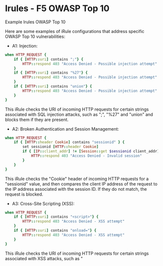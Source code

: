 # Irules - F5 OWASP Top 10
Example Irules OWASP Top 10



Here are some examples of iRule configurations that address specific OWASP Top 10 vulnerabilities:

*   A1: Injection:

```ruby
when HTTP_REQUEST {
    if { [HTTP::uri] contains ";"} {
        HTTP::respond 403 "Access Denied - Possible injection attempt"
    }
    if { [HTTP::uri] contains "%27"} {
        HTTP::respond 403 "Access Denied - Possible injection attempt"
    }
    if { [HTTP::uri] contains "union"} {
        HTTP::respond 403 "Access Denied - Possible injection attempt"
    }
}
```

This iRule checks the URI of incoming HTTP requests for certain strings associated with SQL injection attacks, such as ";", "%27" and "union" and blocks them if they are present.

*   A2: Broken Authentication and Session Management:

```ruby
when HTTP_REQUEST {
    if { [HTTP::header Cookie] contains "sessionid" } {
        set sessionid [HTTP::header Cookie]
        if { [IP::client_addr] != [Session::get $sessionid client_addr] } {
            HTTP::respond 403 "Access Denied - Invalid session"
        }
    }
}
```

This iRule checks the "Cookie" header of incoming HTTP requests for a "sessionid" value, and then compares the client IP address of the request to the IP address associated with the session ID. If they do not match, the request is blocked.

*   A3: Cross-Site Scripting (XSS):

```ruby
when HTTP_REQUEST {
    if { [HTTP::uri] contains "<script>"} {
        HTTP::respond 403 "Access Denied - XSS attempt"
    }
    if { [HTTP::uri] contains "onload="} {
        HTTP::respond 403 "Access Denied - XSS attempt"
    }
}
```

This iRule checks the URI of incoming HTTP requests for certain strings associated with XSS attacks, such as "<script>" and "onload=", and blocks them if they are present.

*   A4: Insecure Direct Object References:

```ruby
when HTTP_REQUEST {
    if { [HTTP::uri] contains "../"} {
        HTTP::respond 403 "Access Denied - Insecure object reference"
    }
    if { [HTTP::uri] contains "..\\"} {
        HTTP::respond 403 "Access Denied - Insecure object reference"
    }
}
```

This iRule checks the URI of incoming HTTP requests for certain strings associated with insecure direct object references, such as "../" and "..", and blocks them if they are present.

It's important to note that iRule is a powerful tool but it is not a silver bullet, it should be used in conjunction with other security measures such as proper coding practices, security testing and regular security assessments.

show more

Sure, here are some more examples of iRule configurations that address specific OWASP Top 10 vulnerabilities:

*   A5: Security Misconfiguration:

```ruby
when HTTP_REQUEST {
    if { [HTTP::uri] contains "setup.php" } {
        HTTP::respond 403 "Access Denied - Setup file detected"
    }
    if { [HTTP::uri] contains "admin" } {
        if { [IP::client_addr] != "192.168.1.100" } {
            HTTP::respond 403 "Access Denied - Admin access not allowed"
        }
    }
}
```

This iRule checks the URI of incoming HTTP requests for certain strings associated with security misconfiguration, such as "setup.php" and "admin", and blocks them if they are present. Additionally, it checks if the client IP address is not from a specific IP address, it will block it.

*   A6: Sensitive Data Exposure:

```ruby
when HTTP_REQUEST {
    if { [HTTP::uri] contains ".pem" } {
        HTTP::respond 403 "Access Denied - Private key detected"
    }
    if { [HTTP::uri] contains ".key" } {
        HTTP::respond 403 "Access Denied - Private key detected"
    }
    if { [HTTP::uri] contains ".crt" } {
        HTTP::respond 403 "Access Denied - Certificate detected"
    }
}
```

This iRule checks the URI of incoming HTTP requests for certain strings associated with sensitive data exposure, such as ".pem", ".key" and ".crt", and blocks them if they are present.

*   A7: Missing Function Level Access Control

2 / 2

lanjutkan

Sure, here's an example of an iRule configuration that addresses the OWASP Top 10 vulnerability A7: Missing Function Level Access Control:

```php
when HTTP_REQUEST {
    set user [HTTP::header "X-User"]
    set role [HTTP::header "X-Role"]

    if {$role == "admin"} {
        if { [HTTP::uri] contains "admin" } {
            # Allow access to admin resources
        } else {
            HTTP::respond 403 "Access Denied - Admin access not allowed"
        }
    } elseif {$role == "user"} {
        if { [HTTP::uri] starts_with "/users" } {
            if {$user == [HTTP::uri]} {
                # Allow access to user resources
            } else {
                HTTP::respond 403 "Access Denied - Invalid user"
            }
        } else {
            HTTP::respond 403 "Access Denied - User access not allowed"
        }
    } else {
        HTTP::respond 403 "Access Denied - Invalid role"
    }
}
```

This iRule checks the "X-User" and "X-Role" headers of incoming HTTP requests and compares the values to a list of allowed roles and users. It then checks the URI of the request to determine if it is accessing a resource that the user is authorized to access. If the user is not authorized, the request is blocked with a "Access Denied" message. This iRule can be used to implement basic access control based on user role and user name.

It's worth noting that this is just an example, and you should tailor your iRule configuration to your specific needs and environment. It's also important to note that this iRule is not a complete solution for access control, it's only a layer of protection. Furthermore, it's crucial to implement proper access control on the application level as well.

show more

Sure, here are some more examples of iRule configurations that address specific OWASP Top 10 vulnerabilities:

*   A8: Cross-Site Request Forgery (CSRF)

```ruby
when HTTP_REQUEST {
    set csrf_token [HTTP::header "X-CSRF-Token"]
    set csrf_session [session::get [IP::client_addr] csrf_token]
    if {$csrf_token != $csrf_session} {
        HTTP::respond 403 "Access Denied - Invalid CSRF token"
    }
}
```

This iRule checks the "X-CSRF-Token" header of incoming HTTP requests and compares it to the CSRF token associated with the client's IP address in the session. If the token does not match, the request is blocked.

*   A9: Using Components with Known Vulnerabilities

```ruby
when HTTP_REQUEST {
    set user_agent [HTTP::header "User-Agent"]
    if {[class match [string tolower $user_agent] contains "outdatedbrowser"]} {
        HTTP::respond 403 "Access Denied - Outdated browser detected"
    }
}
```

This iRule checks the "User-Agent" header of incoming HTTP requests and compares it to a list of known outdated browsers. If a match is found, the request is blocked.

*   A10: Unvalidated Redirects and Forwards

```ruby
when HTTP_REQUEST {
    set redirect_url [HTTP::header "X-Redirect-Url"]
    if {![class match [string tolower $redirect_url] contains "mydomain.com"]} {
        HTTP::respond 403 "Access Denied - Invalid redirect URL"
    }
}
```

This iRule checks the "X-Redirect-Url" header of incoming HTTP requests and compares it to a list of allowed domain names. If the redirect URL is not on the list, the request is blocked.

Again, it's important to note that these iRule examples are only a layer of protection, they can't replace a comprehensive security strategy. It's important to use iRule in conjunction with other security measures, such as proper coding practices, security testing and regular security assessments.
